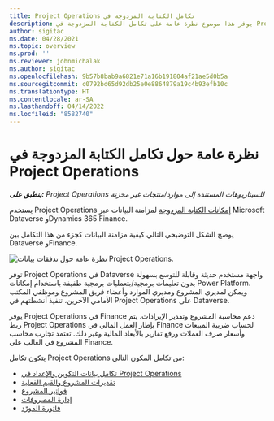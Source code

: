 ```yaml
---
title: تكامل ‏‫الكتابة المزدوجة في Project Operations
description: يوفر هذا موضوع نظرة عامة على تكامل الكتابة المزدوجة في Project Operations.
author: sigitac
ms.date: 04/28/2021
ms.topic: overview
ms.prod: ''
ms.reviewer: johnmichalak
ms.author: sigitac
ms.openlocfilehash: 9b57b8bab9a6821e71a16b191804af21ae5d0b5a
ms.sourcegitcommit: c0792bd65d92db25e0e8864879a19c4b93efb10c
ms.translationtype: HT
ms.contentlocale: ar-SA
ms.lasthandoff: 04/14/2022
ms.locfileid: "8582740"
---
```

# <a name="project-operations-dual-write-integration-overview"></a>نظرة عامة حول تكامل ‏‫الكتابة المزدوجة في Project Operations

_**ينطبق على:** Project Operations للسيناريوهات المستندة إلى موارد/منتجات غير مخزنة‬_

يستخدم Project Operations [إمكانات الكتابة المزدوجة](/dynamics365/fin-ops-core/dev-itpro/data-entities/dual-write/dual-write-home-page) لمزامنة البيانات عبر Microsoft Dataverse وDynamics 365 Finance.

يوضح الشكل التوضيحي التالي كيفية مزامنة البيانات كجزء من هذا التكامل بين Dataverse وFinance.

![نظرة عامة حول تدفقات بيانات Project Operations.](./media/ProjectOperationsFlows.jpg)

توفر Project Operations في Dataverse واجهة مستخدم حديثة وقابلة للتوسع بسهولة بدون تعليمات برمجية/بتعمليات برمجية طفيفة باستخدام إمكانات Power Platform. ويمكن لمديري المشروع ومديري الموارد وأعضاء فريق المشروع وموظفي المكتب الأمامي الآخرين، تنفيذ أنشطتهم في Project Operations على Dataverse.

يوفر Project Operations في Finance دعم محاسبة المشروع وتقدير الإيرادات. يتم ربط Project Operations بإطار العمل المالي في Finance لحساب ضريبة المبيعات وأسعار صرف العملات ورفع تقارير بالأبعاد المالية وغير ذلك. تعتمد تجارب محاسب المشروع في الغالب على Finance.

يتكون تكامل Project Operations من تكامل المكون التالي:


- [تكامل بيانات التكوين والإعداد في Project Operations](resource-dual-write-setup-integration.md) 
- [تقديرات المشروع والقيم الفعلية](resource-dual-write-estimates-actuals.md)
- [فواتير المشروع](resource-dual-write-project-invoice.md)
- [إدارة المصروفات](resource-dual-write-expense.md)
- [فاتورة المورّد](resource-dual-write-vendor-invoice.md)
